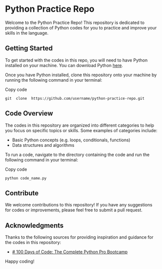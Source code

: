 # Python Practice Repo

Welcome to the Python Practice Repo! This repository is dedicated to providing a collection of Python codes for you to practice and improve your skills in the language.

## Getting Started

To get started with the codes in this repo, you will need to have Python installed on your machine. You can download Python [here](https://www.python.org/downloads/).

Once you have Python installed, clone this repository onto your machine by running the following command in your terminal:

Copy code

`git  clone  https://github.com/username/python-practice-repo.git`

## Code Overview

The codes in this repository are organized into different categories to help you focus on specific topics or skills. Some examples of categories include:

-   Basic Python concepts (e.g. loops, conditionals, functions)
-   Data structures and algorithms

To run a code, navigate to the directory containing the code and run the following command in your terminal:

Copy code

`python code_name.py`

## Contribute

We welcome contributions to this repository! If you have any suggestions for codes or improvements, please feel free to submit a pull request.

## Acknowledgments

Thanks to the following sources for providing inspiration and guidance for the codes in this repository:

-   [# 100 Days of Code: The Complete Python Pro Bootcamp](https://www.udemy.com/course/100-days-of-code/)


Happy coding!
